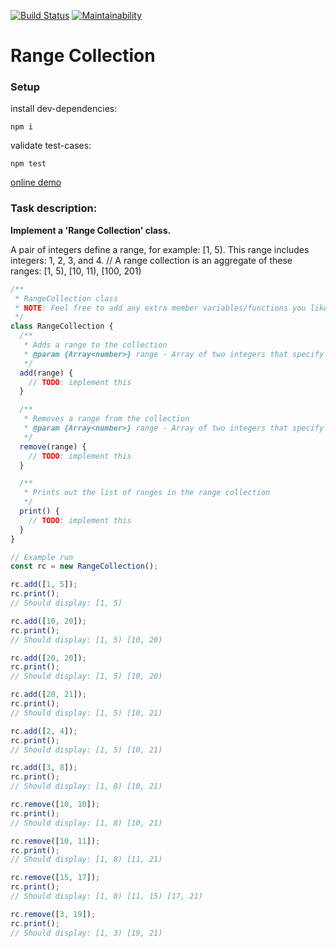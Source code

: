 [![Build Status](https://travis-ci.org/dverbovyi/range-collection.svg?branch=master)](https://travis-ci.org/dverbovyi/range-collection) 
[![Maintainability](https://api.codeclimate.com/v1/badges/367f3a6a2d6b0bae0e53/maintainability)](https://codeclimate.com/github/dverbovyi/range-collection/maintainability)

# Range Collection

### Setup
install dev-dependencies:

	npm i

validate test-cases:

	npm test

[online demo](https://playcode.io/232450?tabs=console&script.js&output)

### Task description: 
**Implement a 'Range Collection' class.**

 A pair of integers define a range, for example: [1, 5). This range includes integers: 1, 2, 3, and 4.
// A range collection is an aggregate of these ranges: [1, 5), [10, 11), [100, 201)

```js
/**
 * RangeCollection class
 * NOTE: Feel free to add any extra member variables/functions you like.
 */
class RangeCollection {
  /**
   * Adds a range to the collection
   * @param {Array<number>} range - Array of two integers that specify beginning and end of range.
   */
  add(range) {
    // TODO: implement this
  }

  /**
   * Removes a range from the collection
   * @param {Array<number>} range - Array of two integers that specify beginning and end of range.
   */
  remove(range) {
    // TODO: implement this
  }

  /**
   * Prints out the list of ranges in the range collection
   */
  print() {
    // TODO: implement this
  }
}

// Example run
const rc = new RangeCollection();

rc.add([1, 5]);
rc.print();
// Should display: [1, 5)

rc.add([10, 20]);
rc.print();
// Should display: [1, 5) [10, 20)

rc.add([20, 20]);
rc.print();
// Should display: [1, 5) [10, 20)

rc.add([20, 21]);
rc.print();
// Should display: [1, 5) [10, 21)

rc.add([2, 4]);
rc.print();
// Should display: [1, 5) [10, 21)

rc.add([3, 8]);
rc.print();
// Should display: [1, 8) [10, 21)

rc.remove([10, 10]);
rc.print();
// Should display: [1, 8) [10, 21)

rc.remove([10, 11]);
rc.print();
// Should display: [1, 8) [11, 21)

rc.remove([15, 17]);
rc.print();
// Should display: [1, 8) [11, 15) [17, 21)

rc.remove([3, 19]);
rc.print();
// Should display: [1, 3) [19, 21)
```
